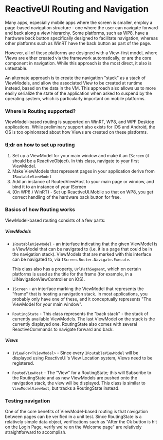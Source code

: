 # ReactiveUI Routing and Navigation

Many apps, especially mobile apps where the screen is smaller, employ a
page-based navigation structure - one where the user can navigate forward and
back along a view hierarchy. Some platforms, such as WP8, have a hardware back
button specifically designed to facilitate navigation, whereas other platforms
such as WinRT have the back button as part of the page.

However, all of these platforms are designed with a View-first model, where
Views are either created via the framework automatically, or are the core
component in navigation. While this approach is the most direct, it also is
untestable. 

An alternate approach is to create the navigation "stack" as a stack of
ViewModels, and allow the associated View to be created at runtime instead,
based on the data in the VM. This approach also allows us to more easily
serialize the state of the application when asked to suspend by the operating
system, which is particularly important on mobile platforms.

### Where is Routing supported?

ViewModel-based routing is supported on WinRT, WP8, and WPF Desktop
applications. While preliminary support also exists for iOS and Android,
the OS is too opinionated about how Views are created on these platforms.

### tl;dr on how to set up routing

1. Set up a ViewModel for your main window and make it an `IScreen` (it should
   be a ReactiveObject). In this class, navigate to your first ViewModel.
1. Make ViewModels that represent pages in your application derive from
   `IRoutableViewModel`
1. Add an instance of RoutedViewHost to your main page or window, and bind it
   to an instance of your IScreen
1. (On WP8 / WinRT) - Set up ReactiveUI.Mobile so that on WP8, you get correct
   handling of the hardware back button for free.

### Basics of how Routing works

ViewModel-based routing consists of a few parts:

##### ViewModels

* `IRoutableViewModel` - an interface indicating that the given ViewModel is
  a ViewModel that can be navigated to (i.e. it is a page that could be in the
  navigation stack). ViewModels that are marked with this interface can be
  navigated to, via `IScreen.Router.Navigate.Execute`.

  This class also has a property, `UrlPathSegment`, which on certain platforms
  is used as the title for the frame (for example, in a
  UINavigationViewController on iOS).

* `IScreen` - an interface marking the ViewModel that represents the "frame"
  that is hosting a navigation stack. In most applications, you probably only
  have one of these, and it conceptually represents "The ViewModel for your
  main window".

* `RoutingState` - This class represents the "back stack" - the stack of
  currently available ViewModels. The last ViewModel on the stack is the
  currently displayed one. RoutingState also comes with several
  ReactiveCommands to navigate forward and back.

##### Views

* `IViewFor<TViewModel>` - Since every `IRoutableViewModel` will be displayed
  using ReactiveUI's View Location system, Views need to be registered.

* `RoutedViewHost` - The "View" for a RoutingState; this will Subscribe to the
  RoutingState and as new ViewModels are pushed onto the navigation stack, the
  view will be displayed. This class is similar to `ViewModelViewHost`, but
  tracks a RoutingState instead.

### Testing navigation

One of the core benefits of ViewModel-based routing is that navigation between
pages can be verified in a unit test. Since RoutingState is a relatively
simple data object, verifications such as "After the Ok button is hit on the
Login Page, verify we're on the Welcome page" are relatively straightforward
to accomplish.
